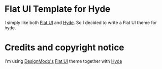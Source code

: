 # Flat UI Template for Hyde

I simply like both [Flat UI](https://github.com/designmodo/Flat-UI) and [Hyde](https://github.com/hyde/hyde).
So I decided to write a Flat UI theme for hyde.

# Credits and copyright notice

I'm using [DesignModo's](http://designmodo.com/) [Flat UI](https://github.com/designmodo/Flat-UI) theme together with [Hyde](https://github.com/hyde/hyde)